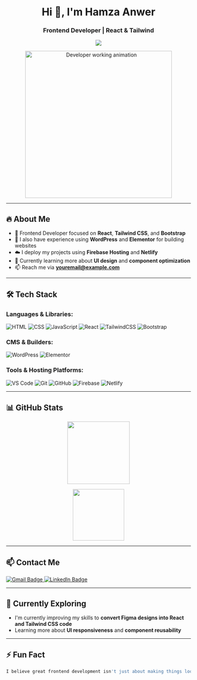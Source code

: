 <h1 align="center">Hi 👋, I'm Hamza Anwer</h1>
<h3 align="center">Frontend Developer | React & Tailwind</h3>

<p align="center">
  <img src="https://readme-typing-svg.herokuapp.com?font=Fira+Code&pause=1000&center=true&vCenter=true&width=480&lines=Frontend+Developer+%7C+React+%26+Tailwind" />
</p>

<p align="center">
  <img src="https://cdn.dribbble.com/users/1162077/screenshots/3848914/programmer.gif" width="400" alt="Developer working animation" />
</p>



---

## 🔥 About Me

- 🎯 Frontend Developer focused on **React**, **Tailwind CSS**, and **Bootstrap**
- 🧱 I also have experience using **WordPress** and **Elementor** for building websites
- ☁️ I deploy my projects using **Firebase Hosting** and **Netlify**
- 🌱 Currently learning more about **UI design** and **component optimization**
- 📫 Reach me via **youremail@example.com**

---

## 🛠️ Tech Stack

### Languages & Libraries:
![HTML](https://img.shields.io/badge/HTML-E34F26?style=flat&logo=html5&logoColor=white)
![CSS](https://img.shields.io/badge/CSS-1572B6?style=flat&logo=css3&logoColor=white)
![JavaScript](https://img.shields.io/badge/JavaScript-F7DF1E?style=flat&logo=javascript&logoColor=black)
![React](https://img.shields.io/badge/React-20232A?style=flat&logo=react&logoColor=61DAFB)
![TailwindCSS](https://img.shields.io/badge/TailwindCSS-06B6D4?style=flat&logo=tailwind-css&logoColor=white)
![Bootstrap](https://img.shields.io/badge/Bootstrap-563D7C?style=flat&logo=bootstrap&logoColor=white)

### CMS & Builders:
![WordPress](https://img.shields.io/badge/WordPress-21759B?style=flat&logo=wordpress&logoColor=white)
![Elementor](https://img.shields.io/badge/Elementor-92003B?style=flat&logo=elementor&logoColor=white)

### Tools & Hosting Platforms:
![VS Code](https://img.shields.io/badge/VS_Code-007ACC?style=flat&logo=visual-studio-code&logoColor=white)
![Git](https://img.shields.io/badge/Git-F05032?style=flat&logo=git&logoColor=white)
![GitHub](https://img.shields.io/badge/GitHub-181717?style=flat&logo=github&logoColor=white)
![Firebase](https://img.shields.io/badge/Firebase-FFCA28?style=flat&logo=firebase&logoColor=black)
![Netlify](https://img.shields.io/badge/Netlify-00C7B7?style=flat&logo=netlify&logoColor=white)

---

## 📊 GitHub Stats

<p align="center">
  <img src="https://github-readme-stats.vercel.app/api?username=hamzaAnwer123&show_icons=true&theme=tokyonight" height="170" />
</p>

<p align="center">
  <img src="https://github-readme-stats.vercel.app/api/top-langs/?username=hamzaAnwer123&layout=compact&theme=tokyonight" height="140" />
</p>

---

## 📫 Contact Me

<p align="left">
  <a href="mailto:youremail@example.com">
    <img src="https://img.shields.io/badge/email-D14836?style=for-the-badge&logo=gmail&logoColor=white" alt="Gmail Badge" />
  </a>
  <a href="https://www.linkedin.com/in/hamza-anwar-dev/" target="_blank">
    <img src="https://img.shields.io/badge/LinkedIn-0A66C2?style=for-the-badge&logo=linkedin&logoColor=white" alt="LinkedIn Badge" />
  </a>
</p>

---

## 🧠 Currently Exploring

- I'm currently improving my skills to **convert Figma designs into React and Tailwind CSS code**
- Learning more about **UI responsiveness** and **component reusability**

---

## ⚡ Fun Fact

```bash
I believe great frontend development isn't just about making things look good — it's about creating smooth, accessible, and user-focused experiences.
